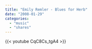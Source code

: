```yaml
---
title: "Emily Remler - Blues for Herb"
date: "2008-01-29"
categories:
  - "music"
  - "shares"
---
```


{{< youtube CqC8Cs_tgA4 >}}
